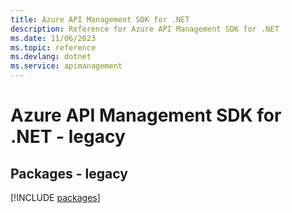 ```yaml
---
title: Azure API Management SDK for .NET
description: Reference for Azure API Management SDK for .NET
ms.date: 11/06/2023
ms.topic: reference
ms.devlang: dotnet
ms.service: apimanagement
---
```

# Azure API Management SDK for .NET - legacy
## Packages - legacy
[!INCLUDE [packages](api-management-index.md)]